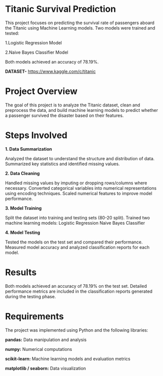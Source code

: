 # Titanic Survival Prediction

This project focuses on predicting the survival rate of passengers aboard the Titanic using Machine Learning models. Two models were trained and tested:

1.Logistic Regression Model

2.Naive Bayes Classifier Model

Both models achieved an accuracy of 78.19%.

**DATASET-** https://www.kaggle.com/c/titanic

# Project Overview

The goal of this project is to analyze the Titanic dataset, clean and preprocess the data, and build machine learning models to predict whether a passenger survived the disaster based on their features.

# Steps Involved

**1. Data Summarization** 

Analyzed the dataset to understand the structure and distribution of data.
Summarized key statistics and identified missing values.

**2. Data Cleaning**

Handled missing values by imputing or dropping rows/columns where necessary.
Converted categorical variables into numerical representations using encoding techniques.
Scaled numerical features to improve model performance.

**3. Model Training**

Split the dataset into training and testing sets (80-20 split).
Trained two machine learning models:
Logistic Regression
Naive Bayes Classifier

**4. Model Testing**

Tested the models on the test set and compared their performance.
Measured model accuracy and analyzed classification reports for each model.

# Results

Both models achieved an accuracy of 78.19% on the test set. Detailed performance metrics are included in the classification reports generated during the testing phase.

# Requirements

The project was implemented using Python and the following libraries:

**pandas:** Data manipulation and analysis

**numpy:** Numerical computations

**scikit-learn:** Machine learning models and evaluation metrics

**matplotlib / seaborn:** Data visualization
